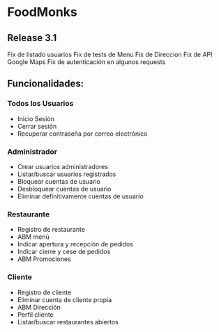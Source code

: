 # FoodMonks

## Release 3.1
Fix de listado usuarios
Fix de tests de Menu
Fix de Direccion
Fix de API Google Maps
Fix de autenticación en algunos requests

## Funcionalidades:

### Todos los Usuarios
- Inicio Sesión
- Cerrar sesión
- Recuperar contraseña por correo electrónico

### Administrador
- Crear usuarios administradores
- Listar/buscar usuarios registrados
- Bloquear cuentas de usuario
- Desbloquear cuentas de usuario
- Eliminar definitivamente cuentas de usuario

### Restaurante
- Registro de restaurante
- ABM menú
- Indicar apertura y recepción de pedidos 
- Indicar cierre y cese de pedidos
- ABM Promociones

### Cliente
- Registro de cliente
- Eliminar cuenta de cliente propia
- ABM Dirección
- Perfil cliente
- Listar/buscar restaurantes abiertos